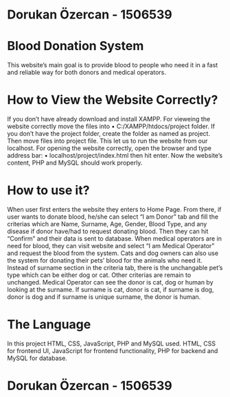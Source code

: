 
# Dorukan Özercan - 1506539

# Blood Donation System
This website’s main goal is to provide blood to people who need it in a
fast and reliable way for both donors and medical operators.
# How to View the Website Correctly?
If you don’t have already download and install XAMPP.
For vieweing the website correctly move the files into
• C:/XAMPP/htdocs/project
folder. If you don’t have the project folder, create the folder as named as
project. Then move files into project file. This let us to run the website
from our localhost.
For opening the website correctly, open the browser and type address
bar:
• localhost/project/index.html
then hit enter. Now the website’s content, PHP and MySQL should work
properly.
# How to use it?
When user first enters the website they enters to Home Page. From
there, if user wants to donate blood, he/she can select “I am Donor” tab
and fill the criterias which are Name, Surname, Age, Gender, Blood
Type, and any disease if donor have/had to request donating blood.
Then they can hit “Confirm” and their data is sent to database. When
medical operators are in need for blood, they can visit website and select
“I am Medical Operator” and request the blood from the system.
Cats and dog owners can also use the system for donating their pets’
blood for the animals who need it. Instead of surname section in the
criteria tab, there is the unchangable pet’s type which can be either dog
or cat. Other criterias are remain to unchanged. Medical Operator can
see the donor is cat, dog or human by looking at the surname. If
surname is cat, donor is cat, if surname is dog, donor is dog and if
surname is unique surname, the donor is human.
# The Language
In this project HTML, CSS, JavaScript, PHP and MySQL used. HTML,
CSS for frontend UI, JavaScript for frontend functionality, PHP for
backend and MySQL for database.

# Dorukan Özercan - 1506539
